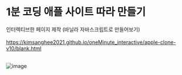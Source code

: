 # 1분 코딩 애플 사이트 따라 만들기 
인터렉티브한 페이지 제작 (바닐라 자바스크립트로 만들어보기)<br><br>
https://kimsanghee2021.github.io/oneMinute_interactive/apple-clone-v10/blank.html <br><br>

![image](https://user-images.githubusercontent.com/79260181/173296348-f278ed49-8da4-413e-8a2a-0f360c9d3c7c.png)

